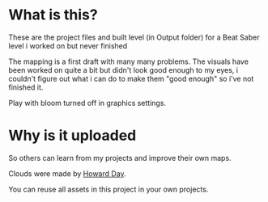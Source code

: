 # What is this?
These are the project files and built level (in Output folder) for a Beat Saber level i worked on but never finished

The mapping is a first draft with many many problems. The visuals have been worked on quite a bit but didn't look good enough to my eyes, i couldn't figure out what i can do to make them "good enough" so i've not finished it.

Play with bloom turned off in graphics settings.

# Why is it uploaded
So others can learn from my projects and improve their own maps.

Clouds were made by [Howard Day](https://www.youtube.com/watch?v=BQcjsW8ldkw).

You can reuse all assets in this project in your own projects.
